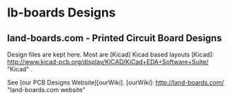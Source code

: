 lb-boards Designs
=================

land-boards.com - Printed Circuit Board Designs
-----------------------------------------------

Design files are kept here. Most are [Kicad] Kicad based layouts
[Kicad]: http://www.kicad-pcb.org/display/KICAD/KiCad+EDA+Software+Suite/ "Kicad" .

See [our PCB Designs Website][ourWiki].
[ourWiki]: http://land-boards.com/ "land-boards.com website"
